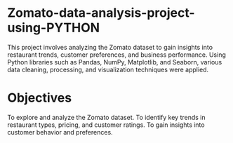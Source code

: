 # Zomato-data-analysis-project-using-PYTHON

This project involves analyzing the Zomato dataset to gain insights into restaurant trends, customer preferences, and business performance. Using Python libraries such as Pandas, NumPy, Matplotlib, and Seaborn, various data cleaning, processing, and visualization techniques were applied.

# Objectives
To explore and analyze the Zomato dataset.
To identify key trends in restaurant types, pricing, and customer ratings.
To gain insights into customer behavior and preferences.
